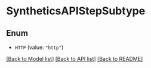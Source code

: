 # SyntheticsAPIStepSubtype

## Enum


* `HTTP` (value: `"http"`)


[[Back to Model list]](../README.md#documentation-for-models) [[Back to API list]](../README.md#documentation-for-api-endpoints) [[Back to README]](../README.md)


